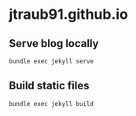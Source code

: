 # jtraub91.github.io

## Serve blog locally

```bash
bundle exec jekyll serve
```

## Build static files

```bash
bundle exec jekyll build
```
